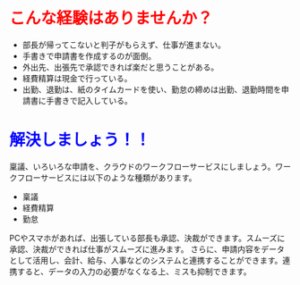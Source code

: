 # <span style="color: red;">こんな経験はありませんか？</span>

* 部長が帰ってこないと判子がもらえず、仕事が進まない。
* 手書きで申請書を作成するのが面倒。
* 外出先、出張先で承認できれば楽だと思うことがある。
* 経費精算は現金で行っている。
* 出勤、退勤は、紙のタイムカードを使い、勤怠の締めは出勤、退勤時間を申請書に手書きで記入している。



# <span style="color: blue;">解決しましょう！！</span>

稟議、いろいろな申請を、クラウドのワークフローサービスにしましょう。ワークフローサービスには以下のような種類があります。

* 稟議
* 経費精算
* 勤怠

PCやスマホがあれば、出張している部長も承認、決裁ができます。スムーズに承認、決裁ができれば仕事がスムーズに進みます。
さらに、申請内容をデータとして活用し、会計、給与、人事などのシステムと連携することができます。連携すると、データの入力の必要がなくなる上、ミスも抑制できます。
